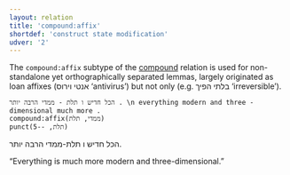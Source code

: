 ```yaml
---
layout: relation
title: 'compound:affix'
shortdef: 'construct state modification'
udver: '2'
---
```


The `compound:affix` subtype of the [compound]() relation is used for non-standalone yet
orthographically separated lemmas, largely originated as loan affixes (אנטי וירוס ‘antivirus’)
but not only (e.g. בלתי הפיך ‘irreversible’).

~~~ sdparse
הכל חדיש ו תלת - ממדי הרבה יותר . \n everything modern and three - dimensional much more .
compound:affix(ממדי, תלת)
punct(תלת, --5)
~~~

הכל חדיש ו תלת-ממדי הרבה יותר.

“Everything is much more modern and three-dimensional.”
<!-- Interlanguage links updated Pá kvě 14 11:08:56 CEST 2021 -->
